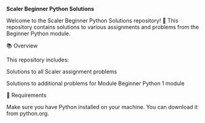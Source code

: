 **Scaler Beginner Python Solutions**

Welcome to the Scaler Beginner Python Solutions repository! 🎉 This repository contains solutions to various assignments and problems from the Beginner Python module.

📚 Overview

This repository includes:

Solutions to all Scaler assignment problems

Solutions to additional problems for Module Beginner Python 1 module

🔧 Requirements

Make sure you have Python installed on your machine. You can download it from python.org.


